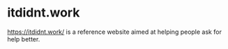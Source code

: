 # itdidnt.work
https://itdidnt.work/ is a reference website aimed at helping people ask for help better.
